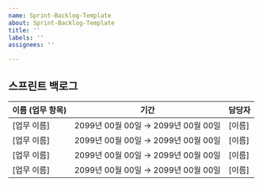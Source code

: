 ```yaml
---
name: Sprint-Backlog-Template
about: Sprint-Backlog-Template
title: ''
labels: ''
assignees: ''

---
```


## 스프린트 백로그

| 이름 (업무 항목)                     | 기간                               | 담당자 |
|--------------------------------------|------------------------------------|--------|
| [업무 이름]                   | 2099년 00월 00일 → 2099년 00월 00일 | [이름] |
| [업무 이름]                   | 2099년 00월 00일 → 2099년 00월 00일 | [이름] |
| [업무 이름]                   | 2099년 00월 00일 → 2099년 00월 00일 | [이름] |
| [업무 이름]                   | 2099년 00월 00일 → 2099년 00월 00일 | [이름] |
